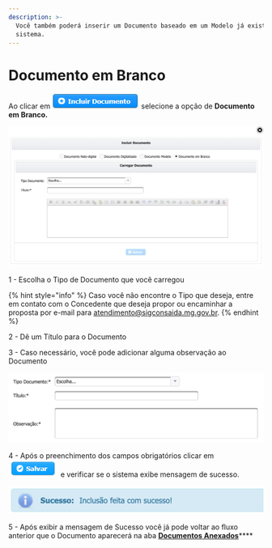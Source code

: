 ```yaml
---
description: >-
  Você também poderá inserir um Documento baseado em um Modelo já existente no
  sistema.
---
```


# Documento em Branco

Ao clicar em ![](../../.gitbook/assets/incluir-documento.png) selecione a opção de **Documento em Branco.**

![Inserir Documento em Branco](../../.gitbook/assets/processo_eletronico_documento_em_branco.png)

1 - Escolha o Tipo de Documento que você carregou

{% hint style="info" %}
Caso você não encontre o Tipo que deseja, entre em contato com o Concedente que deseja propor ou encaminhar a proposta por e-mail para atendimento@sigconsaida.mg.gov.br.
{% endhint %}

2 - Dê um Título para o Documento

3 - Caso necessário, você pode adicionar alguma observação ao Documento

![Campos dispon&#xED;veis para edi&#xE7;&#xE3;o](../../.gitbook/assets/processo_eletronico_preenchimento_campos.png)

4 - Após o preenchimento dos campos obrigatórios clicar em ![](../../.gitbook/assets/salvar%20%281%29.png)  e verificar se o sistema exibe mensagem de sucesso.  

![](../../.gitbook/assets/processo_eletronico_arquivo_anexado_sucesso.png)

5 -  Após exibir a mensagem de Sucesso você já pode voltar ao fluxo anterior que o Documento aparecerá na aba [**Documentos Anexados**](../../convenios/proposta/documentos-anexados.md)\*\*\*\*

